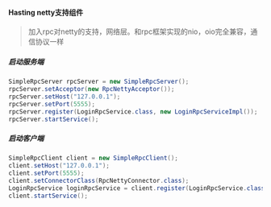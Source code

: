 #### Hasting netty支持组件

>加入rpc对netty的支持，网络层。和rpc框架实现的nio，oio完全兼容，通信协议一样

##### 启动服务端

```java
SimpleRpcServer rpcServer = new SimpleRpcServer();
rpcServer.setAcceptor(new RpcNettyAcceptor());
rpcServer.setHost("127.0.0.1");
rpcServer.setPort(5555);
rpcServer.register(LoginRpcService.class, new LoginRpcServiceImpl());
rpcServer.startService();
```
##### 启动客户端

```java
SimpleRpcClient client = new SimpleRpcClient();
client.setHost("127.0.0.1");
client.setPort(5555);
client.setConnectorClass(RpcNettyConnector.class);
LoginRpcService loginRpcService = client.register(LoginRpcService.class);
client.startService();
```